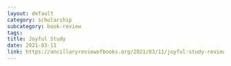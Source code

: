 ```yaml
---
layout: default
category: scholarship
subcategory: book-review
tags:
title: Joyful Study
date: 2021-03-11
link: https://ancillaryreviewofbooks.org/2021/03/11/joyful-study-review-of-experimental-games-critique-play-and-design-in-the-age-of-gamification-by-patrick-jagoda/
---
```

